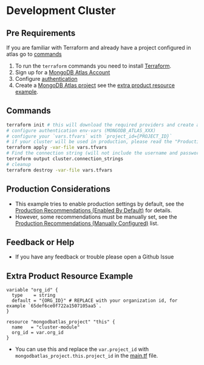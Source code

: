 <!-- This file is used to generate the examples/README.md files -->
# Development Cluster

## Pre Requirements
If you are familiar with Terraform and already have a project configured in atlas go to [commands](#commands)

1. To run the `terraform` commands you need to install [Terraform](https://developer.hashicorp.com/terraform/install).
2. Sign up for a [MongoDB Atlas Account](https://www.mongodb.com/products/integrations/hashicorp-terraform)
3. Configure [authentication](https://registry.terraform.io/providers/mongodb/mongodbatlas/latest/docs#authentication)
4. Create a [MongoDB Atlas project](https://registry.terraform.io/providers/mongodb/mongodbatlas/latest/docs/resources/project) see the [extra product resource example](#extra-product-resource-example).

## Commands
```sh
terraform init # this will download the required providers and create a `terraform.lock.hcl` file.
# configure authentication env-vars (MONGODB_ATLAS_XXX)
# configure your `vars.tfvars` with `project_id={PROJECT_ID}`
# if your cluster will be used in production, please read the "Production Considerations" below
terraform apply -var-file vars.tfvars
# Find the connection string (will not include the username and password, see the [database_user](https://registry.terraform.io/providers/mongodb/mongodbatlas/latest/docs/resources/database_user) documentation to configure your app's access)
terraform output cluster.connection_strings
# cleanup
terraform destroy -var-file vars.tfvars
```

## Production Considerations
- This example tries to enable production settings by default, see the [Production Recommendations (Enabled By Default)](../../README.md#production-recommendations-enabled-by-default) for details.
- However, some recommendations must be manually set, see the [Production Recommendations (Manually Configured)](../../README.md#production-recommendations-manually-configured) list.

## Feedback or Help
- If you have any feedback or trouble please open a Github Issue

## Extra Product Resource Example
```hcl
variable "org_id" {
  type    = string
  default = "{ORG_ID}" # REPLACE with your organization id, for example `65def6ce0f722a1507105aa5`.
}

resource "mongodbatlas_project" "this" {
  name   = "cluster-module"
  org_id = var.org_id
}
```

- You can use this and replace the `var.project_id` with `mongodbatlas_project.this.project_id` in the [main.tf](./main.tf) file.
